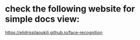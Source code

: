 # check the following website for simple docs view:
https://elidrissilaoukili.github.io/face-recognition
